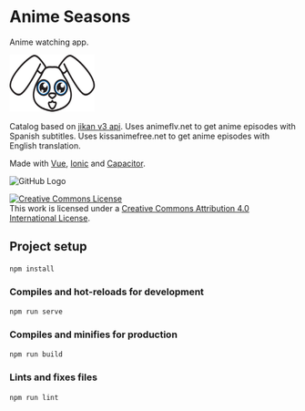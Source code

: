 # Anime Seasons

Anime watching app.

<img src="./src/assets/bonny.svg"
     alt="Markdown App icon"
     width="150" height="100"/>

Catalog based on [jikan v3 api](https://jikan.moe/).
Uses animeflv.net to get anime episodes with Spanish subtitles.
Uses kissanimefree.net to get anime episodes with English translation.

Made with [Vue](https://vuejs.org/), [Ionic](https://ionicframework.com/) and [Capacitor](https://capacitorjs.com/).

![GitHub Logo](/readme_files/app.gif)

<a rel="license" href="http://creativecommons.org/licenses/by/4.0/"><img alt="Creative Commons License" style="border-width:0" src="https://i.creativecommons.org/l/by/4.0/88x31.png" /></a><br />This work is licensed under a <a rel="license" href="http://creativecommons.org/licenses/by/4.0/">Creative Commons Attribution 4.0 International License</a>.

## Project setup
```
npm install
```

### Compiles and hot-reloads for development
```
npm run serve
```

### Compiles and minifies for production
```
npm run build
```

### Lints and fixes files
```
npm run lint
```
